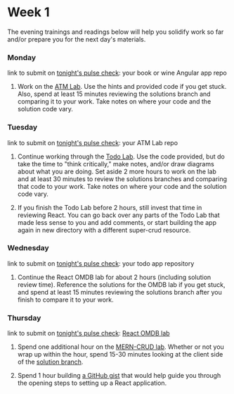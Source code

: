 # Week 1

The evening trainings and readings below will help you solidify work so far and/or prepare you for the next day's materials.



### Monday

link to submit on [tonight's pulse check](https://docs.google.com/forms/d/e/1FAIpQLScicQdZtf2JLFw4O-u618YhNeaJ7sJXVN36ybzO7pnaV359QA/viewform?usp=sf_link): your book or wine Angular app repo

1. Work on the [ATM Lab](https://github.com/sf-wdi-37/atm-react). Use the hints and provided code if you get stuck. Also, spend at least 15 minutes reviewing the solutions branch and comparing it to your work. Take notes on where your code and the solution code vary.



### Tuesday

link to submit on [tonight's pulse check](https://docs.google.com/forms/d/e/1FAIpQLScicQdZtf2JLFw4O-u618YhNeaJ7sJXVN36ybzO7pnaV359QA/viewform?usp=sf_link): your ATM Lab repo


1. Continue working through the [Todo Lab](https://github.com/sf-wdi-37/react-todo-walkthrough-jquery). Use the code provided, but do take the time to "think critically," make notes, and/or draw diagrams about what you are doing.  Set aside 2 more hours to work on the lab and at least 30 minutes to review the solutions branches and comparing that code to your work. Take notes on where your code and the solution code vary.  

2. If you finish the Todo Lab before 2 hours, still invest that time in reviewing React. You can go back over any parts of the Todo Lab that made less sense to you and add comments, or start building the app again in new directory with a different super-crud resource. 



### Wednesday

link to submit on [tonight's pulse check](https://docs.google.com/forms/d/e/1FAIpQLScicQdZtf2JLFw4O-u618YhNeaJ7sJXVN36ybzO7pnaV359QA/viewform?usp=sf_link): your todo app repository

1. Continue the React OMDB lab for about 2 hours (including solution review time). Reference the solutions for the OMDB lab if you get stuck, and spend at least 15 minutes reviewing the solutions branch after you finish to compare it to your work.




### Thursday

link to submit on [tonight's pulse check](https://docs.google.com/forms/d/e/1FAIpQLScicQdZtf2JLFw4O-u618YhNeaJ7sJXVN36ybzO7pnaV359QA/viewform?usp=sf_link): [React OMDB lab](https://github.com/sf-wdi-37/react-omdb)

1. Spend one additional hour on the [MERN-CRUD lab](https://github.com/sf-wdi-37/MERN-CRUD-Lab). Whether or not you wrap up within the hour, spend 15-30 minutes looking at the client side of the [solution branch](https://github.com/sf-wdi-37/MERN-CRUD-Lab/tree/solution). 

2. Spend 1 hour building [a GitHub gist](https://gist.github.com/) that would help guide you through the opening steps to setting up a React application.

<!--

### Weekend

link to submit on [tonight's pulse check](https://docs.google.com/forms/d/e/1FAIpQLScicQdZtf2JLFw4O-u618YhNeaJ7sJXVN36ybzO7pnaV359QA/viewform?usp=sf_link): none


-->
